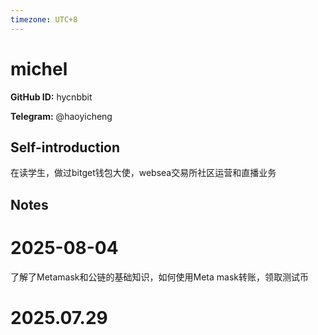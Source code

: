 ```yaml
---
timezone: UTC+8
---
```


# michel

**GitHub ID:** hycnbbit

**Telegram:** @haoyicheng

## Self-introduction

在读学生，做过bitget钱包大使，websea交易所社区运营和直播业务

## Notes

<!-- Content_START -->
# 2025-08-04

了解了Metamask和公链的基础知识，如何使用Meta mask转账，领取测试币


# 2025.07.29


<!-- Content_END -->
